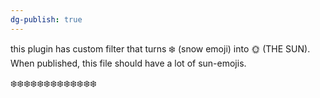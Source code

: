 ```yaml
---
dg-publish: true
---
```



this plugin has custom filter that turns ❄️ (snow emoji) into 🌞 (THE SUN). When published, this file should have a lot of sun-emojis. 


❄️❄️❄️❄️❄️❄️❄️❄️❄️❄️❄️❄️❄️
